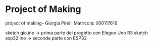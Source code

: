 # Project of Making
project of making- Giorgia Pirelli
Matricola: 000117616

sketch gio.ino -> prima parte del progetto con Elegoo Uno R3
sketch esp32.ino -> seconda parte con ESP32
